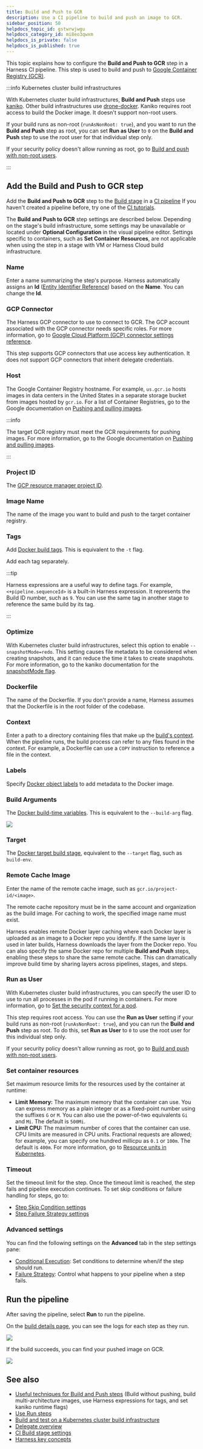 ```yaml
---
title: Build and Push to GCR
description: Use a CI pipeline to build and push an image to GCR.
sidebar_position: 50
helpdocs_topic_id: gstwrwjwgu
helpdocs_category_id: mi8eo3qwxm
helpdocs_is_private: false
helpdocs_is_published: true
---
```


This topic explains how to configure the **Build and Push to GCR** step in a Harness CI pipeline. This step is used to build and push to [Google Container Registry (GCR)](https://cloud.google.com/container-registry).

:::info Kubernetes cluster build infrastructures

With Kubernetes cluster build infrastructures, **Build and Push** steps use [kaniko](https://github.com/GoogleContainerTools/kaniko/blob/main/README.md). Other build infrastructures use [drone-docker](https://github.com/drone-plugins/drone-docker/blob/master/README.md). Kaniko requires root access to build the Docker image. It doesn't support non-root users.

If your build runs as non-root (`runAsNonRoot: true`), and you want to run the **Build and Push** step as root, you can set **Run as User** to `0` on the **Build and Push** step to use the root user for that individual step only.

If your security policy doesn't allow running as root, go to [Build and push with non-root users](./build-and-push-nonroot.md).

:::

## Add the Build and Push to GCR step

Add the **Build and Push to GCR** step to the [Build stage](../set-up-build-infrastructure/ci-stage-settings.md) in a [CI pipeline](../prep-ci-pipeline-components.md) If you haven't created a pipeline before, try one of the [CI tutorials](../../get-started/tutorials.md).

The **Build and Push to GCR** step settings are described below. Depending on the stage's build infrastructure, some settings may be unavailable or located under **Optional Configuration** in the visual pipeline editor. Settings specific to containers, such as **Set Container Resources**, are not applicable when using the step in a stage with VM or Harness Cloud build infrastructure.

### Name

Enter a name summarizing the step's purpose. Harness automatically assigns an **Id** ([Entity Identifier Reference](../../../platform/20_References/entity-identifier-reference.md)) based on the **Name**. You can change the **Id**.

### GCP Connector

The Harness GCP connector to use to connect to GCR. The GCP account associated with the GCP connector needs specific roles. For more information, go to [Google Cloud Platform (GCP) connector settings reference](/docs/platform/Connectors/Cloud-providers/ref-cloud-providers/gcs-connector-settings-reference).

This step supports GCP connectors that use access key authentication. It does not support GCP connectors that inherit delegate credentials.

### Host

The Google Container Registry hostname. For example, `us.gcr.io` hosts images in data centers in the United States in a separate storage bucket from images hosted by `gcr.io`. For a list of Container Registries, go to the Google documentation on [Pushing and pulling images](https://cloud.google.com/container-registry/docs/pushing-and-pulling).

:::info

The target GCR registry must meet the GCR requirements for pushing images. For more information, go to the Google documentation on [Pushing and pulling images](https://cloud.google.com/container-registry/docs/pushing-and-pulling).

:::

### Project ID

The [GCP resource manager project ID](https://cloud.google.com/resource-manager/docs/creating-managing-projects#identifying_projects).

### Image Name

The name of the image you want to build and push to the target container registry.

### Tags

Add [Docker build tags](https://docs.docker.com/engine/reference/commandline/build/#tag). This is equivalent to the `-t` flag.

Add each tag separately.

:::tip

Harness expressions are a useful way to define tags. For example, `<+pipeline.sequenceId>` is a built-in Harness expression. It represents the Build ID number, such as `9`. You can use the same tag in another stage to reference the same build by its tag.

:::

### Optimize

With Kubernetes cluster build infrastructures, select this option to enable `--snapshotMode=redo`. This setting causes file metadata to be considered when creating snapshots, and it can reduce the time it takes to create snapshots. For more information, go to the kaniko documentation for the [snapshotMode flag](https://github.com/GoogleContainerTools/kaniko/blob/main/README.md#flag---snapshotmode).

### Dockerfile

The name of the Dockerfile. If you don't provide a name, Harness assumes that the Dockerfile is in the root folder of the codebase.

### Context

Enter a path to a directory containing files that make up the [build's context](https://docs.docker.com/engine/reference/commandline/build/#description). When the pipeline runs, the build process can refer to any files found in the context. For example, a Dockerfile can use a `COPY` instruction to reference a file in the context.

### Labels

Specify [Docker object labels](https://docs.docker.com/config/labels-custom-metadata/) to add metadata to the Docker image.

### Build Arguments

The [Docker build-time variables](https://docs.docker.com/engine/reference/commandline/build/#build-arg). This is equivalent to the `--build-arg` flag.

![](./static/build-and-push-to-gcr-step-settings-23.png)

### Target

The [Docker target build stage](https://docs.docker.com/engine/reference/commandline/build/#target), equivalent to the `--target` flag, such as `build-env`.

### Remote Cache Image

Enter the name of the remote cache image, such as `gcr.io/project-id/<image>`.

The remote cache repository must be in the same account and organization as the build image. For caching to work, the specified image name must exist.

Harness enables remote Docker layer caching where each Docker layer is uploaded as an image to a Docker repo you identify. If the same layer is used in later builds, Harness downloads the layer from the Docker repo. You can also specify the same Docker repo for multiple **Build and Push** steps, enabling these steps to share the same remote cache. This can dramatically improve build time by sharing layers across pipelines, stages, and steps.

### Run as User

With Kubernetes cluster build infrastructures, you can specify the user ID to use to run all processes in the pod if running in containers. For more information, go to [Set the security context for a pod](https://kubernetes.io/docs/tasks/configure-pod-container/security-context/#set-the-security-context-for-a-pod).

This step requires root access. You can use the **Run as User** setting if your build runs as non-root (`runAsNonRoot: true`), and you can run the **Build and Push** step as root. To do this, set **Run as User** to `0` to use the root user for this individual step only.

If your security policy doesn't allow running as root, go to [Build and push with non-root users](./build-and-push-nonroot.md).

### Set container resources

Set maximum resource limits for the resources used by the container at runtime:

* **Limit Memory:** The maximum memory that the container can use. You can express memory as a plain integer or as a fixed-point number using the suffixes `G` or `M`. You can also use the power-of-two equivalents `Gi` and `Mi`. The default is `500Mi`.
* **Limit CPU:** The maximum number of cores that the container can use. CPU limits are measured in CPU units. Fractional requests are allowed; for example, you can specify one hundred millicpu as `0.1` or `100m`. The default is `400m`. For more information, go to [Resource units in Kubernetes](https://kubernetes.io/docs/concepts/configuration/manage-resources-containers/#resource-units-in-kubernetes).

### Timeout

Set the timeout limit for the step. Once the timeout limit is reached, the step fails and pipeline execution continues. To set skip conditions or failure handling for steps, go to:

* [Step Skip Condition settings](../../../platform/8_Pipelines/w_pipeline-steps-reference/step-skip-condition-settings.md)
* [Step Failure Strategy settings](../../../platform/8_Pipelines/w_pipeline-steps-reference/step-failure-strategy-settings.md)

### Advanced settings

You can find the following settings on the **Advanced** tab in the step settings pane:

* [Conditional Execution](../../../platform/8_Pipelines/w_pipeline-steps-reference/step-skip-condition-settings.md): Set conditions to determine when/if the step should run.
* [Failure Strategy](../../../platform/8_Pipelines/w_pipeline-steps-reference/step-failure-strategy-settings.md): Control what happens to your pipeline when a step fails.

## Run the pipeline

After saving the pipeline, select **Run** to run the pipeline.

On the [build details page](../viewing-builds.md), you can see the logs for each step as they run.

![](./static/build-and-push-to-gcr-516.png)

If the build succeeds, you can find your pushed image on GCR.

![](./static/build-and-push-to-gcr-518.png)

## See also

* [Useful techniques for Build and Push steps](/docs/continuous-integration/use-ci/build-and-upload-artifacts/build-and-upload-an-artifact#useful-techniques) (Build without pushing, build multi-architecture images, use Harness expressions for tags, and set kaniko runtime flags)
* [Use Run steps](../run-ci-scripts/run-step-settings.md)
* [Build and test on a Kubernetes cluster build infrastructure](/tutorials/ci-pipelines/kubernetes-build-farm)
* [Delegate overview](/docs/platform/Delegates/delegate-concepts/delegate-overview)
* [CI Build stage settings](../set-up-build-infrastructure/ci-stage-settings.md)
* [Harness key concepts](../../../get-started/key-concepts.md)
